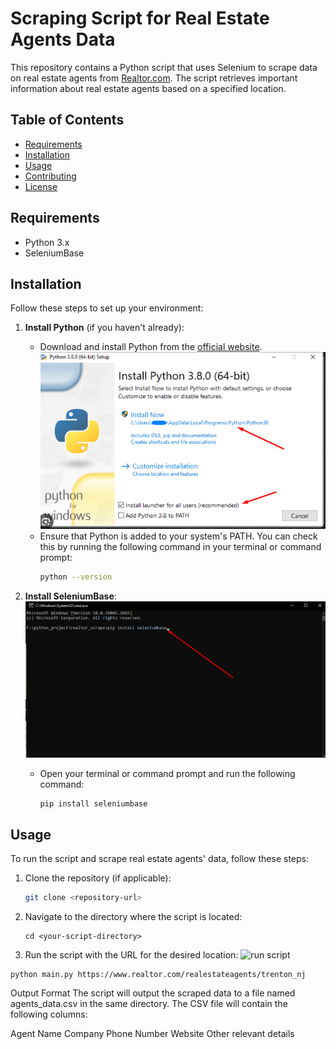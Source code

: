 # Scraping Script for Real Estate Agents Data

This repository contains a Python script that uses Selenium to scrape data on real estate agents from [Realtor.com](https://www.realtor.com/). The script retrieves important information about real estate agents based on a specified location.

## Table of Contents
- [Requirements](#requirements)
- [Installation](#installation)
- [Usage](#usage)
- [Contributing](#contributing)
- [License](#license)

## Requirements

- Python 3.x
- SeleniumBase

## Installation

Follow these steps to set up your environment:

1. **Install Python** (if you haven't already):
   - Download and install Python from the [official website](https://www.python.org/downloads/).
   ![Download and install Python](images/screenshot_1.png)
   - Ensure that Python is added to your system's PATH. You can check this by running the following command in your terminal or command prompt:
     ```bash
     python --version
     ```

2. **Install SeleniumBase**:
   ![install seleniumbase](images/screenshot_2.png)
   - Open your terminal or command prompt and run the following command:
     ```bash
     pip install seleniumbase
     ```

## Usage

To run the script and scrape real estate agents' data, follow these steps:

1. Clone the repository (if applicable):
   ```bash
   git clone <repository-url>

2. Navigate to the directory where the script is located:
    ```
    cd <your-script-directory>
    ```
3. Run the script with the URL for the desired location:
![run script](images/screenshot_3.png)
```
python main.py https://www.realtor.com/realestateagents/trenton_nj
```

Output Format
The script will output the scraped data to a file named agents_data.csv in the same directory. The CSV file will contain the following columns:

Agent Name
Company
Phone Number
Website
Other relevant details